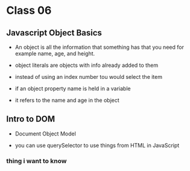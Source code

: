 # Class 06

## Javascript Object Basics

- An object is all the information that something has that you need for example name, age, and height.

- object literals are objects with info already added to them

- instead of using an index number tou would select the item

- if an object property name is held in a variable

- it refers to the name and age in the object

## Intro to DOM

- Document Object Model

- you can use querySelector to use things from HTML in JavaScript

### thing i want to know
